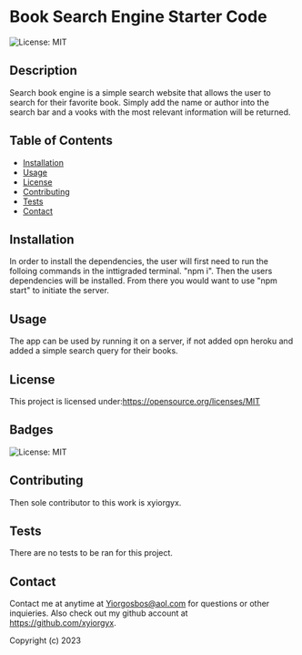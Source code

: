 # Book Search Engine Starter Code

![License: MIT](https://img.shields.io/badge/License-MIT-yellow.svg)

## Description

Search book engine is a simple search website that allows the user to search for their favorite book. Simply add the name or author into the search bar and a vooks with the most relevant information will be returned. 

## Table of Contents

- [Installation](#installation)
- [Usage](#usage)
- [License](#license)
- [Contributing](#contributing)
- [Tests](#tests)
- [Contact](#contact)

## Installation

In order to install the dependencies, the user will first need to run the folloing commands in the  inttigraded terminal. "npm i". Then the users dependencies will be installed. From there you would want to use "npm start" to initiate the server. 

## Usage

The app can be used by running it on a server, if not added opn heroku and added a simple search query for their books. 

## License

This project is licensed under:https://opensource.org/licenses/MIT

## Badges
![License: MIT](https://img.shields.io/badge/License-MIT-yellow.svg)

## Contributing

Then sole contributor to this work is xyiorgyx.

## Tests

There are no tests to be ran for this project. 

## Contact

Contact me at anytime at Yiorgosbos@aol.com for questions or other inquieries. Also check out my github account at https://github.com/xyiorgyx.

Copyright (c) 2023
 

